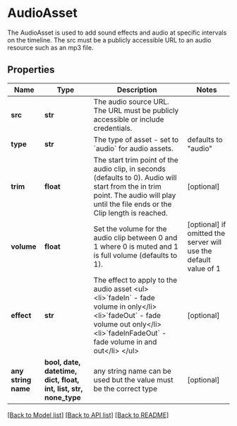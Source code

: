 # AudioAsset

The AudioAsset is used to add sound effects and audio at specific intervals on the timeline. The src must be a publicly accessible URL to an audio resource such  as an mp3 file.

## Properties
Name | Type | Description | Notes
------------ | ------------- | ------------- | -------------
**src** | **str** | The audio source URL. The URL must be publicly accessible or include credentials. | 
**type** | **str** | The type of asset - set to &#x60;audio&#x60; for audio assets. | defaults to "audio"
**trim** | **float** | The start trim point of the audio clip, in seconds (defaults to 0). Audio will start from the in trim point. The audio will play until the file ends or the Clip length is reached. | [optional] 
**volume** | **float** | Set the volume for the audio clip between 0 and 1 where 0 is muted and 1 is full volume (defaults to 1). | [optional]  if omitted the server will use the default value of 1
**effect** | **str** | The effect to apply to the audio asset &lt;ul&gt;   &lt;li&gt;&#x60;fadeIn&#x60; - fade volume in only&lt;/li&gt;   &lt;li&gt;&#x60;fadeOut&#x60; - fade volume out only&lt;/li&gt;   &lt;li&gt;&#x60;fadeInFadeOut&#x60; - fade volume in and out&lt;/li&gt; &lt;/ul&gt; | [optional] 
**any string name** | **bool, date, datetime, dict, float, int, list, str, none_type** | any string name can be used but the value must be the correct type | [optional]

[[Back to Model list]](../README.md#documentation-for-models) [[Back to API list]](../README.md#documentation-for-api-endpoints) [[Back to README]](../README.md)


